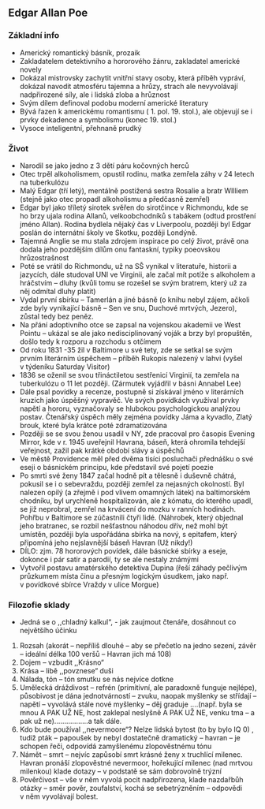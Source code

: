 ## Edgar Allan Poe

### Základní info
- Americký romantický básník, prozaik
- Zakladatelem detektivního a hororového žánru, zakladatel americké novely
- Dokázal mistrovsky zachytit vnitřní stavy osoby, která příběh vypráví, dokázal navodit
atmosféru tajemna a hrůzy, strach ale nevyvolávají nadpřirozené síly, ale i lidská zloba a
hrůznost
- Svým dílem definoval podobu moderní americké literatury
- Bývá řazen k americkému romantismu ( 1. pol. 19. stol.), ale objevují se i prvky dekadence a
symbolismu (konec 19. stol.)
- Vysoce inteligentní, přehnaně prudký
  
### Život
- Narodil se jako jedno z 3 dětí páru kočovných herců
- Otec trpěl alkoholismem, opustil rodinu, matka zemřela záhy v 24 letech na tuberkulózu
- Malý Edgar (tří letý), mentálně postižená sestra Rosalie a bratr WIlliem (stejně jako otec
propadl alkoholismu a předčasně zemřel)
- Edgar byl jako tříletý sirotek svěřen do sirotčince v Richmondu, kde se ho brzy ujala rodina
Allanů, velkoobchodníků s tabákem (odtud prostření jméno Allan). Rodina bydlela nějaký čas
v Liverpoolu, později byl Edgar poslán do internátní školy ve Skotku, později Londýně.
- Tajemná Anglie se mu stala zdrojem inspirace po celý život, právě ona dodala jeho pozdějším
dílům onu fantaskní, typiky poeovskou hrůzostrašnost
- Poté se vrátil do Richmondu, už na SŠ vynikal v literatuře, historii a jazycích, dále studoval
UNI ve Virginii, ale začal mít potíže s alkoholem a hráčstvím – dluhy (kvůli tomu se rozešel se
svým bratrem, který už za něj odmítal dluhy platit)
- Vydal první sbírku – Tamerlán a jiné básně (o knihu nebyl zájem, ačkoli zde byly vynikající
básně – Sen ve snu, Duchové mrtvých, Jezero), zůstal tedy bez peněz.
- Na přání adoptivního otce se zapsal na vojenskou akademii ve West Pointu – ukázal se ale
jako nedisciplinovaný voják a brzy byl propuštěn, došlo tedy k rozporu a rozchodu s otčímem
- Od roku 1831 -35 žil v Baltimore u své tety, zde se setkal se svým prvním literárním
úspěchem – příběh Rukopis nalezený v lahvi (vyšel v týdeníku Saturday Visitor)
- 1836 se oženil se svou třináctiletou sestřenicí Virginií, ta zemřela na tuberkulózu o 11 let
později. (Zármutek vyjádřil v básni Annabel Lee)
- Dále psal povídky a recenze, postupně si získával jméno v literárních kruzích jako úspěšný
vypravěč. Ve svých povídkách využíval prvky napětí a hororu, vyznačovaly se hlubokou
psychologickou analýzou postav. Čtenářský úspěch měly zejména povídky Jáma a kyvadlo,
Zlatý brouk, které byla krátce poté zdramatizována
- Později se se svou ženou usadil v NY, zde pracoval pro časopis Evening Mirror, kde v r. 1945
uveřejnil Havrana, báseň, která ohromila tehdejší veřejnost, zažil pak krátké období slávy a
úspěchů
- Ve městě Providence měl před dvěma tisíci posluchači přednášku o své eseji o básnickém
principu, kde představil své pojetí poezie
- Po smrti své ženy 1847 začal hodně pít a tělesně i duševně chátrá, pokusil se i o sebevraždu,
později zemřel za nejasných okolností. Byl nalezen opilý (a zřejmě i pod vlivem omamných
látek) na baltimorském chodníku, byl urychleně hospitalizován, ale z kómatu, do kterého
upadl, se již neprobral, zemřel na krvácení do mozku v ranních hodinách. Pohřbu
v Baltimore se zúčastnili čtyři lidé. (Náhrobek, který objednal jeho bratranec, se rozbil
nešťastnou náhodou dřív, než mohl být umístěn, později byla uspořádána sbírka na nový,
s epitafem, který připomíná jeho nejslavnější báseň Havran (Už nikdy!)
- DÍLO: zjm. 78 hororových povídek, dále básnické sbírky a eseje, dokonce i pár satir a parodií,
ty se ale nestaly známými
- Vytvořil postavu amatérského detektiva Dupina (řeší záhady pečlivým průzkumem místa
činu a přesným logickým úsudkem, jako např. v povídkové sbírce Vraždy v ulice Morgue)

### Filozofie sklady
- Jedná se o ,,chladný kalkul“, - jak zaujmout čtenáře, dosáhnout co největšího účinku
1) Rozsah (akorát – nepříliš dlouhé – aby se přečetlo na jedno sezení, závěr – ideální délka 100
veršů – Havran jich má 108)
2) Dojem – vzbudit ,,Krásno“
3) Krása – libě ,,povznese“ duši
4) Nálada, tón – tón smutku se nás nejvíce dotkne
5) Umělecká dráždivost – refrén (primitivní, ale paradoxně funguje nejlépe), působivost je
dána jednotvárností – zvuku, naopak myšlenky se střídají – napětí – vyvolává stále nové
myšlenky – děj graduje ….(např. byla se mnou A PAK UŽ NE, host zaklepal neslyšně A PAK UŽ
NE, venku tma – a pak už ne)……………..a tak dále.
6) Kdo bude používal ,,nevermoore“? Nelze lidská bytost (to by bylo IQ 0) , tudíž pták –
papoušek by nebyl dostatečně dramatický – havran – je schopen řeči, odpovídá
zamyšlenému zlopověstnému tónu
7) Námět – smrt – nejvíc zapůsobí smrt krásné ženy x truchlící milenec. Havran pronáší
zlopověstné nevermoor, hořekující milenec (nad mrtvou milenkou) klade dotazy – v podstatě
se sám dobrovolně trýzní
8) Pověrčivost – vše v něm vyvolá pocit nadpřirozena, klade nazdařbůh otázky – směr pověr,
zoufalství, kochá se sebetrýzněním – odpovědi v něm vyvolávají bolest.
